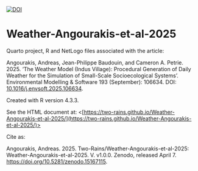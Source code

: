 [![DOI](https://zenodo.org/badge/778941115.svg)](https://doi.org/10.5281/zenodo.15167114)
# Weather-Angourakis-et-al-2025

Quarto project, R and NetLogo files associated with the article:

Angourakis, Andreas, Jean-Philippe Baudouin, and Cameron A. Petrie. 2025. ‘The Weather Model (Indus Village): Procedural Generation of Daily Weather for the Simulation of Small-Scale Socioecological Systems’. Environmental Modelling & Software 193 (September): 106634. DOI: [10.1016/j.envsoft.2025.106634](https://doi.org/10.1016/j.envsoft.2025.106634).

Created with R version 4.3.3.

See the HTML document at: <[https://two-rains.github.io/Weather-Angourakis-et-al-2025/](https://two-rains.github.io/Weather-Angourakis-et-al-2025/)>

Cite as:

Angourakis, Andreas. 2025. Two-Rains/Weather-Angourakis-et-al-2025: Weather-Angourakis-et-al-2025. V. v1.0.0. Zenodo, released April 7. https://doi.org/10.5281/zenodo.15167115.
